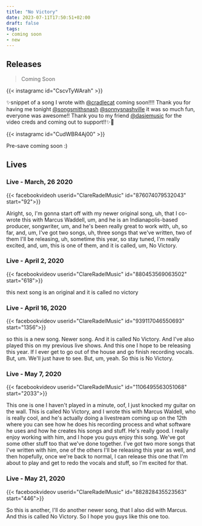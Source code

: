 ```yaml
---
title: "No Victory"
date: 2023-07-11T17:50:51+02:00
draft: false
tags:
- coming soon
- new
---
```


## Releases

> Coming Soon

{{< instagramc id="CscvTyWArah" >}}

✨snippet of a song I wrote with [@cradlecat](https://www.instagram.com/cradlecat/) coming soon!!!! Thank you for having me tonight [@songsmithsnash](https://www.instagram.com/songsmithsnash/) [@sonnysnashville](https://www.instagram.com/sonnysnashville/) it was so much fun, everyone was awesome!! Thank you to my friend [@dasiemusic](https://www.instagram.com/dasiemusic/) for the video creds and coming out to support!!✨🥰

{{< instagramc id="CudWBR4Aj00" >}}

Pre-save coming soon :)

## Lives

### Live - March, 26 2020

{{< facebookvideoh userid="ClareRadelMusic" id="876074079532043" start="92">}}

Alright, so, I'm gonna start off with my newer original song, uh, that I co-wrote this with Marcus Waddell, um, and he is an Indianapolis-based producer, songwriter, um, and he's been really great to work with, uh, so far, and, um, I've got two songs, uh, three songs that we've written, two of them I'll be releasing, uh, sometime this year, so stay tuned, I'm really excited, and, um, this is one of them, and it is called, um, No Victory.

### Live - April 2, 2020

{{< facebookvideov userid="ClareRadelMusic" id="880453569063502" start="618">}}

this next song is an original and it is called no victory

### Live - April 16, 2020

{{< facebookvideov userid="ClareRadelMusic" id="939117046550693" start="1356">}}

so this is a new song. Newer song. And it is called No Victory. And I've also played this on my previous live shows. And this one I hope to be releasing this year. If I ever get to go out of the house and go finish recording vocals. But, um. We'll just have to see. But, um, yeah. So this is No Victory.

### Live - May 7, 2020

{{< facebookvideov userid="ClareRadelMusic" id="1106495563051068" start="2033">}}

This one is one I haven't played in a minute, oof, I just knocked my guitar on the wall. This is called No Victory, and I wrote this with Marcus Waldell, who is really cool, and he's actually doing a livestream coming up on the 12th where you can see how he does his recording process and what software he uses and how he creates his songs and stuff. He's really good. I really enjoy working with him, and I hope you guys enjoy this song. We've got some other stuff too that we've done together. I've got two more songs that I've written with him, one of the others I'll be releasing this year as well, and then hopefully, once we're back to normal, I can release this one that I'm about to play and get to redo the vocals and stuff, so I'm excited for that.

### Live - May 21, 2020

{{< facebookvideov userid="ClareRadelMusic" id="882828435523563" start="446">}}

So this is another, I'll do another newer song, that I also did with Marcus. And this is called No Victory. So I hope you guys like this one too. 
